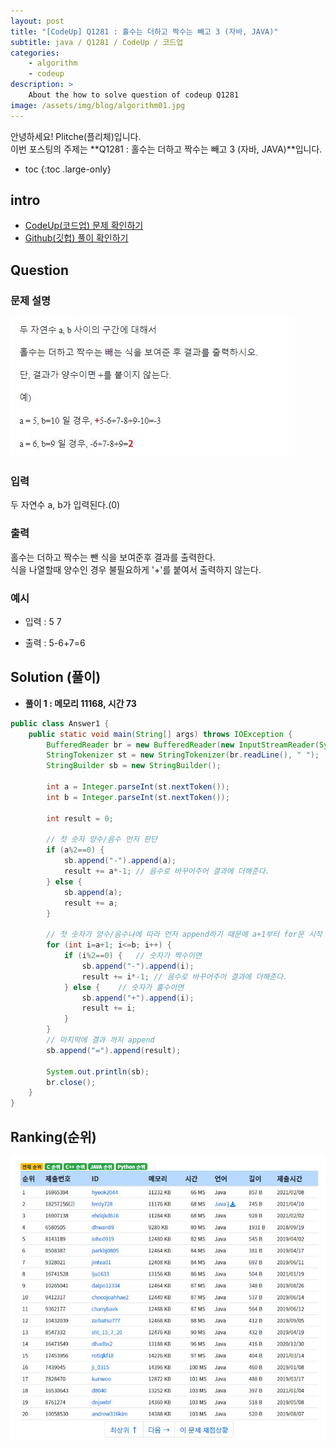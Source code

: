 ```yaml
---
layout: post
title: "[CodeUp] Q1281 : 홀수는 더하고 짝수는 빼고 3 (자바, JAVA)"
subtitle: java / Q1281 / CodeUp / 코드업
categories:
    - algorithm
    - codeup
description: >
    About the how to solve question of codeup Q1281
image: /assets/img/blog/algorithm01.jpg
---
```


안녕하세요! Plitche(플리체)입니다.  
이번 포스팅의 주제는 **Q1281 : 홀수는 더하고 짝수는 빼고 3 (자바, JAVA)**입니다.

* toc
{:toc .large-only}

## intro
* [CodeUp(코드업) 문제 확인하기](https://codeup.kr/problem.php?id=1281)  
* [Github(깃헙) 풀이 확인하기](https://github.com/plitche/CodeUp_Solution/tree/master/Q1201~Q1300/Q1281)  

## Question
### 문제 설명
![](/assets/post/codeup/Q1200~Q1299/20210904_02/01.JPG)  

### 입력
두 자연수 a, b가 입력된다.(0)  

### 출력
홀수는 더하고 짝수는 뺀 식을 보여준후 결과를 출력한다.  
식을 나열할때 양수인 경우 불필요하게 '+'를 붙여서 출력하지 않는다.  

### 예시
* 입력 : 5 7    

* 출력 : 5-6+7=6  

## Solution (풀이)
* **풀이 1 : 메모리 11168, 시간 73**  

```java
public class Answer1 {
	public static void main(String[] args) throws IOException {
		BufferedReader br = new BufferedReader(new InputStreamReader(System.in));
		StringTokenizer st = new StringTokenizer(br.readLine(), " ");
		StringBuilder sb = new StringBuilder();
		
		int a = Integer.parseInt(st.nextToken());
		int b = Integer.parseInt(st.nextToken());

		int result = 0;
		
		// 첫 숫자 양수/음수 먼저 판단
		if (a%2==0) {
			sb.append("-").append(a);
			result += a*-1;	// 음수로 바꾸어주어 결과에 더해준다.
		} else {
			sb.append(a);
			result += a;
		}
		
		// 첫 숫자가 양수/음수냐에 따라 먼저 append하기 때문에 a+1부터 for문 시작
		for (int i=a+1; i<=b; i++) {
			if (i%2==0) {	// 숫자가 짝수이면
				sb.append("-").append(i);
				result += i*-1;	// 음수로 바꾸어주어 결과에 더해준다.
			} else {	// 숫자가 홀수이면
				sb.append("+").append(i);
				result += i;
			}
		}
		// 마지막에 결과 까지 append
		sb.append("=").append(result);
		
		System.out.println(sb);
		br.close();
	}
}
```  

## Ranking(순위)
![](/assets/post/codeup/Q1200~Q1299/20210904_02/02.JPG)  